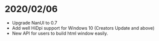 ﻿# 2020/02/06

- Upgrade NanUI to 0.7
- Add well HiDpi support for Windows 10 (Creators Update and above)
- New API for users to build html window easily.